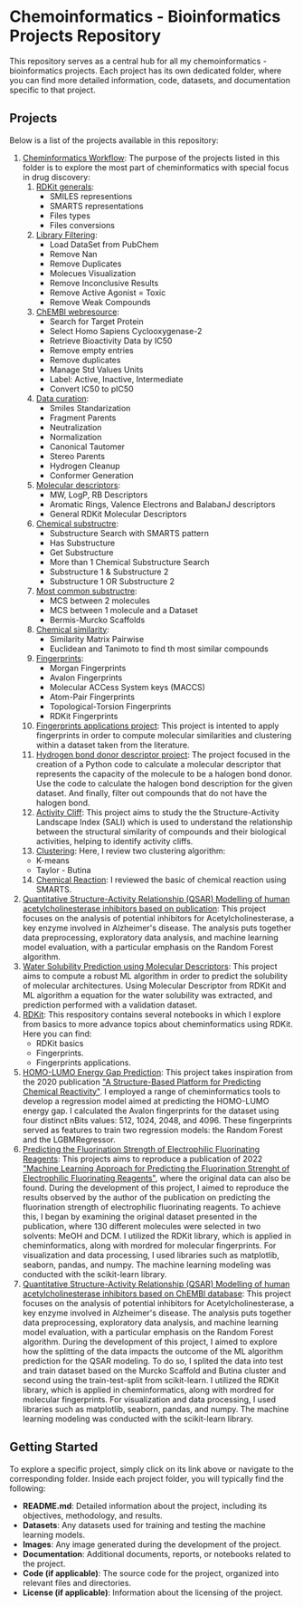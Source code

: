 # Chemoinformatics - Bioinformatics Projects Repository

This repository serves as a central hub for all my chemoinformatics - bioinformatics projects. Each project has its own dedicated folder, where you can find more detailed information, code, datasets, and documentation specific to that project.

## Projects

Below is a list of the projects available in this repository:

1. [Cheminformatics Workflow](https://github.com/Stef0916/chemoinformatics-bioinformatics/tree/main/cheminformatics-workflow): The purpose of the projects listed in this folder is to explore the most part of cheminformatics with special focus in drug discovery:
    1. [RDKit generals](https://github.com/Stef0916/chemoinformatics-bioinformatics/tree/main/cheminformatics-workflow/notebooks/1-RDKit-general.ipynb):
        - SMILES representions
        - SMARTS representations
        - Files types
        - Files conversions
    2. [Library Filtering](https://github.com/Stef0916/chemoinformatics-bioinformatics/tree/main/cheminformatics-workflow/notebooks/2-Library_filtering.ipynb):
        - Load DataSet from PubChem
        - Remove Nan
        - Remove Duplicates
        - Molecues Visualization
        - Remove Inconclusive Results
        - Remove Active Agonist = Toxic
        - Remove Weak Compounds
    3. [ChEMBl webresource](https://github.com/Stef0916/chemoinformatics-bioinformatics/tree/main/cheminformatics-workflow/notebooks/3-chembl_webresource.ipynb):
        - Search for Target Protein
        - Select Homo Sapiens Cyclooxygenase-2
        - Retrieve Bioactivity Data by IC50
        - Remove empty entries
        - Remove duplicates
        - Manage Std Values Units
        - Label: Active, Inactive, Intermediate
        - Convert IC50 to pIC50
    4. [Data curation](https://github.com/Stef0916/chemoinformatics-bioinformatics/tree/main/cheminformatics-workflow/notebooks/4-Data_curation.ipynb):
        - Smiles Standarization
        - Fragment Parents
        - Neutralization
        - Normalization
        - Canonical Tautomer
        - Stereo Parents
        - Hydrogen Cleanup
        - Conformer Generation
    5. [Molecular descriptors](https://github.com/Stef0916/chemoinformatics-bioinformatics/tree/main/cheminformatics-workflow/notebooks/5-Molecular-descriptors.ipynb):
        - MW, LogP, RB Descriptors
        - Aromatic Rings, Valence Electrons and BalabanJ descriptors
        - General RDKit Molecular Descriptors
    6. [Chemical substructre](https://github.com/Stef0916/chemoinformatics-bioinformatics/tree/main/cheminformatics-workflow/notebooks/6-Chemical_substracture.ipynb):
        - Substructure Search with SMARTS pattern
        - Has Substructure
        - Get Substructure
        - More than 1 Chemical Substructure Search
        - Substructure 1 & Substructure 2
        - Substructure 1 OR Substructure 2
    7. [Most common substructre](https://github.com/Stef0916/chemoinformatics-bioinformatics/tree/main/cheminformatics-workflow/notebooks/7-Most_common_substracture.ipynb):
        - MCS between 2 molecules
        - MCS between 1 molecule and a Dataset
        - Bermis-Murcko Scaffolds
    8. [Chemical similarity](https://github.com/Stef0916/chemoinformatics-bioinformatics/tree/main/cheminformatics-workflow/notebooks/8-Chemical_smilarity.ipynb):
        - Similarity Matrix Pairwise
        - Euclidean and Tanimoto to find th most similar compounds
    9. [Fingerprints](https://github.com/Stef0916/chemoinformatics-bioinformatics/tree/main/cheminformatics-workflow/notebooks/9-Fingerprints.ipynb):
        - Morgan Fingerprints
        - Avalon Fingerprints
        - Molecular ACCess System keys (MACCS)
        - Atom-Pair Fingerprints
        - Topological-Torsion Fingerprints
        - RDKit Fingerprints
    10. [Fingerprints applications project](https://github.com/Stef0916/chemoinformatics-bioinformatics/tree/main/cheminformatics-workflow/notebooks/10-Fingerprints-applications.ipynb): This project is intented to apply fingerprints in order to compute molecular similarities and clustering within a dataset taken from the literature.
    11. [Hydrogen bond donor descriptor project](https://github.com/Stef0916/chemoinformatics-bioinformatics/tree/main/cheminformatics-workflow/notebooks/11-Hydrogen_bond_donor-descriptor.ipynb): The project focused in the creation of a Python code to calculate a molecular descriptor that represents the capacity of the molecule to be a halogen bond donor. Use the code to calculate the halogen bond description for the given dataset. And finally, filter out compounds that do not have the halogen bond.
    12. [Activity Cliff](https://github.com/Stef0916/chemoinformatics-bioinformatics/tree/main/cheminformatics-workflow/notebooks/12-Activity_cliff.ipynb): This project aims to study the the Structure-Activity Landscape Index (SALI) which is used to understand the relationship between the structural similarity of compounds and their biological activities, helping to identify activity cliffs.
    13. [Clustering](https://github.com/Stef0916/chemoinformatics-bioinformatics/tree/main/cheminformatics-workflow/notebooks/13-Clustering.ipynb): Here, I review two clustering algorithm:
    - K-means
    - Taylor - Butina
    14. [Chemical Reaction](https://github.com/Stef0916/chemoinformatics-bioinformatics/tree/main/cheminformatics-workflow/notebooks/14-Chemical_reaction.ipynb): I reviewed the basic of chemical reaction using SMARTS.
2. [Quantitative Structure-Activity Relationship (QSAR) Modelling of human acetylcholinesterase inhibitors based on publication](https://github.com/Stef0916/chemoinformatics-bioinformatics/tree/main/acetylcholinesterase_2016): This project focuses on the analysis of potential inhibitors for Acetylcholinesterase, a key enzyme involved in Alzheimer's disease. The analysis puts together data preprocessing, exploratory data analysis, and machine learning model evaluation, with a particular emphasis on the Random Forest algorithm.
3. [Water Solubility Prediction using Molecular Descriptors](https://github.com/Stef0916/chemoinformatics-bioinformatics/tree/main/solubility_prediction_2005): This project aims to compute a robust ML algorithm in order to predict the solubility of molecular architectures. Using Molecular Descriptor from RDKit and ML algorithm a equation for the water solubility was extracted, and prediction performed with a validation dataset.
4. [RDKit](https://github.com/Stef0916/chemoinformatics-bioinformatics/tree/main/RDKit): This respository contains several notebooks in which I explore from basics to more advance topics about cheminformatics using RDKit. Here you can find:
    - RDKit basics
    - Fingerprints.
    - Fingerprints applications.
5. [HOMO-LUMO Energy Gap Prediction](https://github.com/Stef0916/chemoinformatics-bioinformatics/tree/main/HOMO-LUMO-prediction): This project takes inspiration from the 2020 publication ["A Structure-Based Platform for Predicting Chemical Reactivity"](https://www-sciencedirect-com.lama.univ-amu.fr/science/article/pii/S2451929420300851). I employed a range of cheminformatics tools to develop a regression model aimed at predicting the HOMO-LUMO energy gap. I calculated the Avalon fingerprints for the dataset using four distinct nBits values: 512, 1024, 2048, and 4096. These fingerprints served as features to train two regression models: the Random Forest and the LGBMRegressor.
6. [Predicting the Fluorination Strength of Electrophilic Fluorinating Reagents](https://github.com/Stef0916/chemoinformatics-bioinformatics/tree/main/prediction-fluorination-strength): This projects aims to reproduce a publication of 2022 ["Machine Learning Approach for Predicting the Fluorination Strenght of Electrophilic Fluorinating Reagents"](https://doi.org/10.1039/d2cp03281c), where the original data can also be found. During the development of this project, I aimed to reproduce the results observed by the author of the publication on predicting the fluorination strength of electrophilic fluorinating reagents. To achieve this, I began by examining the original dataset presented in the publication, where 130 different molecules were selected in two solvents: MeOH and DCM. I utilized the RDKit library, which is applied in cheminformatics, along with mordred for molecular fingerprints. For visualization and data processing, I used libraries such as matplotlib, seaborn, pandas, and numpy. The machine learning modeling was conducted with the scikit-learn library.
7. [Quantitative Structure-Activity Relationship (QSAR) Modelling of human acetylcholinesterase inhibitors based on ChEMBl database](https://github.com/Stef0916/chemoinformatics-bioinformatics/tree/main/acetylcholinesterase-QSAR): This project focuses on the analysis of potential inhibitors for Acetylcholinesterase, a key enzyme involved in Alzheimer's disease. The analysis puts together data preprocessing, exploratory data analysis, and machine learning model evaluation, with a particular emphasis on the Random Forest algorithm. During the development of this project, I aimed to explore how the splitting of the data impacts the outcome of the ML algorithm prediction for the QSAR modeling. To do so, I splited the data into test and train dataset based on the Murcko Scaffold and Butina cluster and second using the train-test-split from scikit-learn. I utilized the RDKit library, which is applied in cheminformatics, along with mordred for molecular fingerprints. For visualization and data processing, I used libraries such as matplotlib, seaborn, pandas, and numpy. The machine learning modeling was conducted with the scikit-learn library.

## Getting Started

To explore a specific project, simply click on its link above or navigate to the corresponding folder. Inside each project folder, you will typically find the following:

- **README.md**: Detailed information about the project, including its objectives, methodology, and results.
- **Datasets**: Any datasets used for training and testing the machine learning models.
- **Images**: Any image generated during the development of the project.
- **Documentation**: Additional documents, reports, or notebooks related to the project.
- **Code (if applicable)**: The source code for the project, organized into relevant files and directories.
- **License (if applicable)**: Information about the licensing of the project.